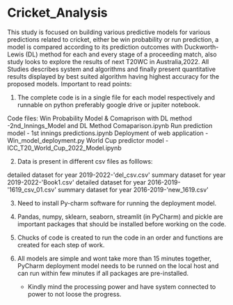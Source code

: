 # Cricket_Analysis
This study is focused on building various predictive models for various predictions related to cricket, either be win probability or run prediction, a model is compared according to its prediction outcomes with Duckworth-Lewis (DL) method for each and every stage of a proceeding match, also study looks to explore the results of next T20WC in Australia,2022. All Studies describes system and algorithms and finally present quantitative results displayed by best suited algorithm having highest accuracy for the proposed models.
Important to read points:
1. The complete code is in a single file for each model respectively and runnable on python preferably google drive or jupiter notebook.

Code files:
Win Probability Model & Comaprison with DL method -2nd_Innings_Model and DL Method Comaparison.ipynb
Run prediction model - 1st innings predictions.ipynb
Deployment of web application - Win_model_deployment.py
World Cup predictor model - ICC_T20_World_Cup_2022_Model.ipynb

2. Data is present in different csv files as folllows:

detailed dataset for year 2019-2022-'del_csv.csv'
summary dataset for year 2019-2022-'Book1.csv'
detailed dataset for year 2016-2019-'1619_csv_01.csv'
summary dataset for year 2016-2019-'new_1619.csv'

3. Need to install Py-charm software for running the deployment model.

4. Pandas, numpy, sklearn, seaborn, streamlit (in PyCharm) and pickle are important packages that should be installed before working on the code.

5. Chucks of code is created to run the code in an order and functions are created for each step of work.

6. All models are simple and wont take more than 15 minutes together, PyCharm deployment model needs to be runned on the local host and can run within few minutes if all packages are pre-installed.
   - Kindly mind the processing power and have system connected to power to not loose the progress.
